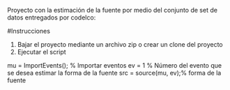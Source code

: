 Proyecto con la estimación de la fuente por medio del conjunto de set de datos
entregados por codelco:

#Instrucciones

1. Bajar el proyecto mediante un archivo zip o crear un clone del proyecto
2. Ejecutar el script

mu = ImportEvents(); % Importar eventos
ev = 1               % Número del evento que se desea estimar la forma de la fuente
src = source(mu, ev);% forma de la fuente
